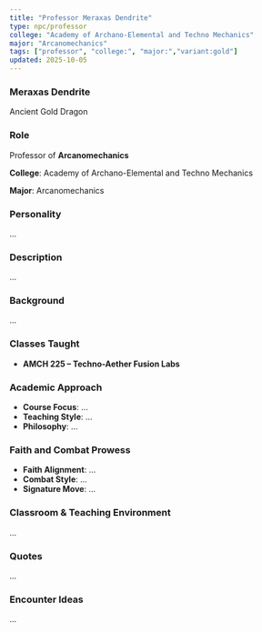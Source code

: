 ```yaml
---
title: "Professor Meraxas Dendrite"
type: npc/professor
college: "Academy of Archano-Elemental and Techno Mechanics"
major: "Arcanomechanics"
tags: ["professor", "college:", "major:","variant:gold"]
updated: 2025-10-05
---
```

### Meraxas Dendrite

Ancient Gold Dragon

### Role

Professor of **Arcanomechanics**

**College**: Academy of Archano-Elemental and Techno Mechanics

**Major**: Arcanomechanics

### Personality

...

### Description

...

### Background

...

### Classes Taught

- **AMCH 225 – Techno-Aether Fusion Labs**



### Academic Approach

- **Course Focus**: ...
- **Teaching Style**: ...
- **Philosophy**: ...

### Faith and Combat Prowess

- **Faith Alignment**: ...
- **Combat Style**: ...
- **Signature Move**: ...

### Classroom & Teaching Environment

...

### Quotes

...

### Encounter Ideas

...
